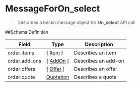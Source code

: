 # MessageForOn_select

> Describes a beckn message object for **On_select** API call

##Schema Definition

| **Field**     | **Type**                                                         | **Description**     |
| ------------- | ---------------------------------------------------------------- | ------------------- |
| order.items   | [ [Item](/docs/core-specification/schema-reference/item) ]       | Describes an item   |
| order.add_ons | [ [AddOn](/docs/core-specification/schema-reference/addon) ]     | Describes an add-on |
| order.offers  | [ [Offer](/docs/core-specification/schema-reference/offer) ]     | Describes an offer  |
| order.quote   | [Quotation](/docs/core-specification/schema-reference/quotation) | Describes a quote   |
